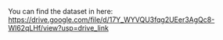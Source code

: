 You can find the dataset in here: https://drive.google.com/file/d/17Y_WYVQU3fqg2UEer3AgQc8-Wl62qLHf/view?usp=drive_link